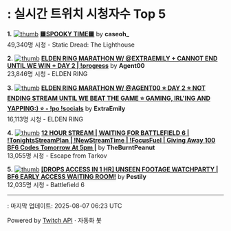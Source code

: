 # : 실시간 트위치 시청자수 Top 5

**1.** [![thumb](https://static-cdn.jtvnw.net/previews-ttv/live_user_caseoh_-320x180.jpg)](https://twitch.tv/caseoh_)
**[🟨SPOOKY TIME🟨](https://twitch.tv/caseoh_)** by **caseoh_**<br>49,340명 시청  - Static Dread: The Lighthouse

**2.** [![thumb](https://static-cdn.jtvnw.net/previews-ttv/live_user_agent00-320x180.jpg)](https://twitch.tv/Agent00)
**[ELDEN RING MARATHON W/ @EXTRAEMILY + CANNOT END UNTIL WE WIN + DAY 2 | !progress](https://twitch.tv/Agent00)** by **Agent00**<br>23,846명 시청  - ELDEN RING

**3.** [![thumb](https://static-cdn.jtvnw.net/previews-ttv/live_user_extraemily-320x180.jpg)](https://twitch.tv/ExtraEmily)
**[ELDEN RING MARATHON W/ @AGENT00 ⭐ DAY 2 ⭐ NOT ENDING STREAM UNTIL WE BEAT THE GAME ⭐ GAMING, IRL'ING AND YAPPING:) ⭐ - !po !socials](https://twitch.tv/ExtraEmily)** by **ExtraEmily**<br>16,113명 시청  - ELDEN RING

**4.** [![thumb](https://static-cdn.jtvnw.net/previews-ttv/live_user_theburntpeanut-320x180.jpg)](https://twitch.tv/TheBurntPeanut)
**[12 HOUR STREAM | WAITING FOR BATTLEFIELD 6 | !TonightsStreamPlan | !NewStreamTime | !FocusFuel | Giving Away 100 BF6 Codes Tomorrow At 5pm |](https://twitch.tv/TheBurntPeanut)** by **TheBurntPeanut**<br>13,055명 시청  - Escape from Tarkov

**5.** [![thumb](https://static-cdn.jtvnw.net/previews-ttv/live_user_pestily-320x180.jpg)](https://twitch.tv/Pestily)
**[[DROPS ACCESS IN 1 HR] UNSEEN FOOTAGE WATCHPARTY | BF6 EARLY ACCESS WAITING ROOM!](https://twitch.tv/Pestily)** by **Pestily**<br>12,035명 시청  - Battlefield 6


---
: 마지막 업데이트: 2025-08-07 06:23 UTC

Powered by [Twitch API](https://dev.twitch.tv/docs/api/reference) · 자동화 봇